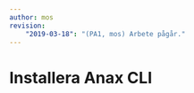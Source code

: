 ```yaml
---
author: mos
revision:
    "2019-03-18": "(PA1, mos) Arbete pågår."
---
```

Installera Anax CLI
===========================
